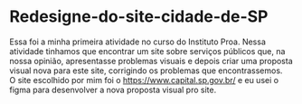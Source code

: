 # Redesigne-do-site-cidade-de-SP

Essa foi a minha primeira atividade no curso do Instituto Proa.
Nessa atividade tinhamos que encontrar um site sobre serviços públicos que, na nossa opinião, apresentasse problemas visuais e depois criar uma proposta visual nova para este site, corrigindo os problemas que encontrassemos.<br>
O site escolhido por mim foi o https://www.capital.sp.gov.br/ e eu usei o figma para desenvolver a nova proposta visual pro site.
